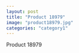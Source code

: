 ```yaml
---
layout: post
title: "Product 18979"
image: "product18979.jpg"
categories: "category1"
---
```

Product 18979
